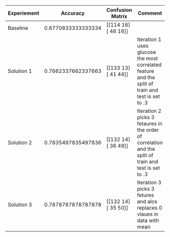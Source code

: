 | Experiement | Accuracy | Confusion Matrix | Comment |
|-------------|----------|------------------|---------|
| Baseline    | 0.6770833333333334 | [[114  16] [ 46  16]] |  |
| Solution 1   | 0.7662337662337663  | [[133  13] [ 41  44]] |  Iteration 1 uses glucose the most correlated feature and the split of train and test is set to .3 |
| Solution 2   | 0.7835497835497836  | [[132  14] [ 36  49]] |  Iteration 2 picks 3 fetaures in the order of correlation and the split of train and test is set to .3 |
| Solution 3   | 0.7878787878787878  | [[132  14] [ 35  50]] |  Iteration 3 picks 3 fetures and alos replaces 0 vlaues in data with mean |
